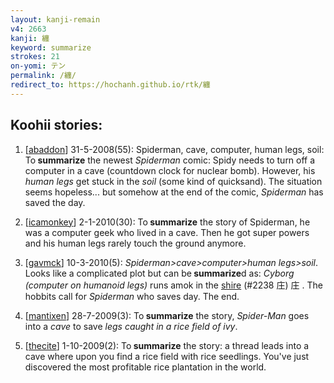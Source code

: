 ```yaml
---
layout: kanji-remain
v4: 2663
kanji: 纏
keyword: summarize
strokes: 21
on-yomi: テン
permalink: /纏/
redirect_to: https://hochanh.github.io/rtk/纏
---
```


## Koohii stories: 

1) [<a href="http://kanji.koohii.com/profile/abaddon">abaddon</a>] 31-5-2008(55): Spiderman, cave, computer, human legs, soil: To<strong> summarize</strong> the newest <em>Spiderman</em> comic: Spidy needs to turn off a computer in a cave (countdown clock for nuclear bomb). However, his <em>human legs</em> get stuck in the <em>soil</em> (some kind of quicksand). The situation seems hopeless... but somehow at the end of the comic, <em>Spiderman</em> has saved the day.

2) [<a href="http://kanji.koohii.com/profile/icamonkey">icamonkey</a>] 2-1-2010(30): To<strong> summarize</strong> the story of Spiderman, he was a computer geek who lived in a cave. Then he got super powers and his human legs rarely touch the ground anymore.

3) [<a href="http://kanji.koohii.com/profile/gavmck">gavmck</a>] 10-3-2010(5): <em>Spiderman&gt;cave&gt;computer&gt;human legs&gt;soil</em>. Looks like a complicated plot but can be<strong> summarize</strong>d as: <em>Cyborg (computer on humanoid legs)</em> runs amok in the <a href="../v4/2238.html">shire</a> (#2238 庄) 庄 . The hobbits call for <em>Spiderman</em> who saves day. The end.

4) [<a href="http://kanji.koohii.com/profile/mantixen">mantixen</a>] 28-7-2009(3): To<strong> summarize</strong> the story, <em>Spider-Man</em> goes into a <em>cave</em> to save <em>legs caught in a rice field of ivy</em>.

5) [<a href="http://kanji.koohii.com/profile/thecite">thecite</a>] 1-10-2009(2): To<strong> summarize</strong> the story: a thread leads into a cave where upon you find a rice field with rice seedlings. You&#039;ve just discovered the most profitable rice plantation in the world.

